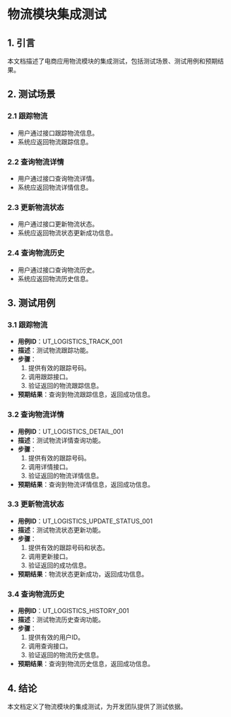 # 物流模块集成测试

## 1. 引言

本文档描述了电商应用物流模块的集成测试，包括测试场景、测试用例和预期结果。

## 2. 测试场景

### 2.1 跟踪物流

- 用户通过接口跟踪物流信息。
- 系统应返回物流跟踪信息。

### 2.2 查询物流详情

- 用户通过接口查询物流详情。
- 系统应返回物流详情信息。

### 2.3 更新物流状态

- 用户通过接口更新物流状态。
- 系统应返回物流状态更新成功信息。

### 2.4 查询物流历史

- 用户通过接口查询物流历史。
- 系统应返回物流历史信息。

## 3. 测试用例

### 3.1 跟踪物流

- **用例ID**：UT_LOGISTICS_TRACK_001
- **描述**：测试物流跟踪功能。
- **步骤**：
  1. 提供有效的跟踪号码。
  2. 调用跟踪接口。
  3. 验证返回的物流跟踪信息。
- **预期结果**：查询到物流跟踪信息，返回成功信息。

### 3.2 查询物流详情

- **用例ID**：UT_LOGISTICS_DETAIL_001
- **描述**：测试物流详情查询功能。
- **步骤**：
  1. 提供有效的跟踪号码。
  2. 调用详情接口。
  3. 验证返回的物流详情信息。
- **预期结果**：查询到物流详情信息，返回成功信息。

### 3.3 更新物流状态

- **用例ID**：UT_LOGISTICS_UPDATE_STATUS_001
- **描述**：测试物流状态更新功能。
- **步骤**：
  1. 提供有效的跟踪号码和状态。
  2. 调用更新接口。
  3. 验证返回的成功信息。
- **预期结果**：物流状态更新成功，返回成功信息。

### 3.4 查询物流历史

- **用例ID**：UT_LOGISTICS_HISTORY_001
- **描述**：测试物流历史查询功能。
- **步骤**：
  1. 提供有效的用户ID。
  2. 调用查询接口。
  3. 验证返回的物流历史信息。
- **预期结果**：查询到物流历史信息，返回成功信息。

## 4. 结论

本文档定义了物流模块的集成测试，为开发团队提供了测试依据。